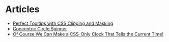 # Articles

- [Perfect Tooltips with CSS Clipping and Masking](https://css-tricks.com/perfect-tooltips-with-css-clipping-and-masking/)
- [Concentric Circle Spinner](https://frontend.horse/articles/concentric-circle-spinner/)
- [Of Course We Can Make a CSS-Only Clock That Tells the Current Time!](https://css-tricks.com/of-course-we-can-make-a-css-only-clock-that-tells-the-current-time/)